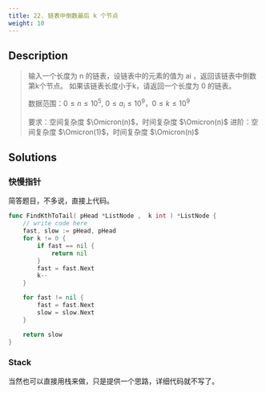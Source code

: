 ```yaml
---
title: 22. 链表中倒数最后 k 个节点
weight: 10
---
```


## Description

> 输入一个长度为 n 的链表，设链表中的元素的值为 ai ，返回该链表中倒数第k个节点。
> 如果该链表长度小于k，请返回一个长度为 0 的链表。
> 
> 
> 数据范围：$0 \leq n \leq 10^5$, $0 \leq a_i \leq 10^9$，$0 \leq k \leq 10^9$
>  
> 要求：空间复杂度 $\Omicron(n)$，时间复杂度 $\Omicron(n)$
> 进阶：空间复杂度 $\Omicron(1)$，时间复杂度 $\Omicron(n)$

## Solutions
### 快慢指针
简答题目，不多说，直接上代码。
```go
func FindKthToTail( pHead *ListNode ,  k int ) *ListNode {
    // write code here
	fast, slow := pHead, pHead
	for k != 0 {
		if fast == nil {
			return nil
		}
		fast = fast.Next
		k--
	}

	for fast != nil {
		fast = fast.Next
		slow = slow.Next
	}

	return slow
}
```

### Stack
当然也可以直接用栈来做，只是提供一个思路，详细代码就不写了。
